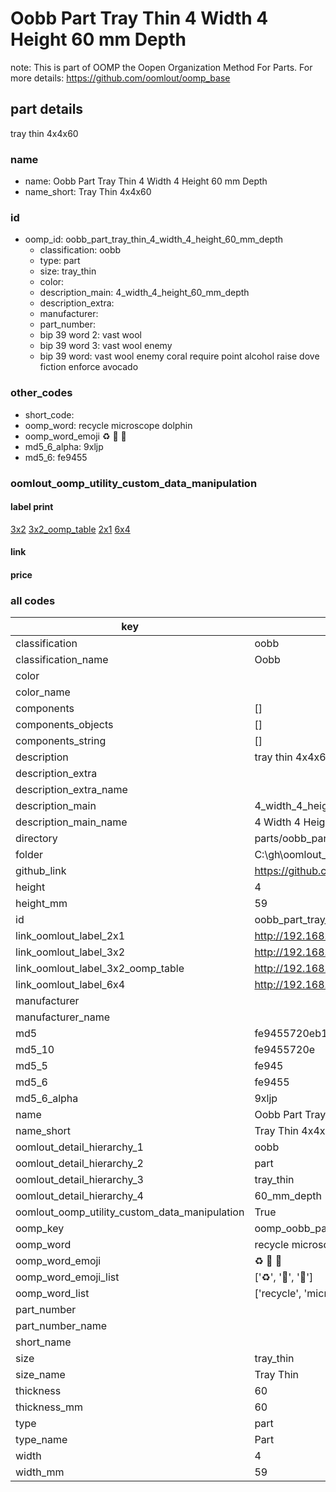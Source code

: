 # Oobb Part Tray Thin 4 Width 4 Height 60 mm Depth  

note: This is part of OOMP the Oopen Organization Method For Parts. For more details: https://github.com/oomlout/oomp_base

##  part details
  



tray thin 4x4x60



### name
* name: Oobb Part Tray Thin 4 Width 4 Height 60 mm Depth
* name_short: Tray Thin 4x4x60 
### id
* oomp_id: oobb_part_tray_thin_4_width_4_height_60_mm_depth
  * classification: oobb
  * type: part
  * size: tray_thin
  * color: 
  * description_main: 4_width_4_height_60_mm_depth
  * description_extra: 
  * manufacturer: 
  * part_number: 
  * bip 39 word 2: vast wool
  * bip 39 word 3: vast wool enemy
  * bip 39 word: vast wool enemy coral require point alcohol raise dove fiction enforce avocado

### other_codes
* short_code: 
* oomp_word: recycle microscope dolphin
* oomp_word_emoji :recycle: :microscope: :dolphin:
* md5_6_alpha: 9xljp
* md5_6: fe9455






### oomlout_oomp_utility_custom_data_manipulation
#### label print
[3x2](http://192.168.1.245:1112/?label=oomp%209xljp)
[3x2_oomp_table](http://192.168.1.108:1112/?label=oomp%209xljp)
[2x1](http://192.168.1.242:1112/?label=oomp%209xljp)
[6x4](http://192.168.1.55:1112/?label=oomp%209xljp)    

#### link

                              

#### price







### all codes 
| key | value |  
| --- | --- |  
| classification | oobb |  
| classification_name | Oobb |  
| color |  |  
| color_name |  |  
| components | [] |  
| components_objects | [] |  
| components_string | [] |  
| description | tray thin 4x4x60 |  
| description_extra |  |  
| description_extra_name |  |  
| description_main | 4_width_4_height_60_mm_depth |  
| description_main_name | 4 Width 4 Height 60 mm Depth |  
| directory | parts/oobb_part_tray_thin_4_width_4_height_60_mm_depth |  
| folder | C:\gh\oomlout_oobb_version_4_generated_parts\things\oobb_part_tray_thin_4_width_4_height_60_mm_depth |  
| github_link | https://github.com/oomlout/oomlout_oomp_part_src/tree/main/parts/oobb_part_tray_thin_4_width_4_height_60_mm_depth |  
| height | 4 |  
| height_mm | 59 |  
| id | oobb_part_tray_thin_4_width_4_height_60_mm_depth |  
| link_oomlout_label_2x1 | http://192.168.1.242:1112/?label=oomp%209xljp |  
| link_oomlout_label_3x2 | http://192.168.1.245:1112/?label=oomp%209xljp |  
| link_oomlout_label_3x2_oomp_table | http://192.168.1.108:1112/?label=oomp%209xljp |  
| link_oomlout_label_6x4 | http://192.168.1.55:1112/?label=oomp%209xljp |  
| manufacturer |  |  
| manufacturer_name |  |  
| md5 | fe9455720eb120c29d5b830293ff578d |  
| md5_10 | fe9455720e |  
| md5_5 | fe945 |  
| md5_6 | fe9455 |  
| md5_6_alpha | 9xljp |  
| name | Oobb Part Tray Thin 4 Width 4 Height 60 mm Depth |  
| name_short | Tray Thin 4x4x60  |  
| oomlout_detail_hierarchy_1 | oobb |  
| oomlout_detail_hierarchy_2 | part |  
| oomlout_detail_hierarchy_3 | tray_thin |  
| oomlout_detail_hierarchy_4 | 60_mm_depth |  
| oomlout_oomp_utility_custom_data_manipulation | True |  
| oomp_key | oomp_oobb_part_tray_thin_4_width_4_height_60_mm_depth |  
| oomp_word | recycle microscope dolphin |  
| oomp_word_emoji | :recycle: :microscope: :dolphin: |  
| oomp_word_emoji_list | [':recycle:', ':microscope:', ':dolphin:'] |  
| oomp_word_list | ['recycle', 'microscope', 'dolphin'] |  
| part_number |  |  
| part_number_name |  |  
| short_name |  |  
| size | tray_thin |  
| size_name | Tray Thin |  
| thickness | 60 |  
| thickness_mm | 60 |  
| type | part |  
| type_name | Part |  
| width | 4 |  
| width_mm | 59 |  
